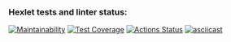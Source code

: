 ### Hexlet tests and linter status:
[![Maintainability](https://api.codeclimate.com/v1/badges/62def7a7b3ca55352ded/maintainability)](https://codeclimate.com/github/mk-im/backend-project-44/maintainability)
[![Test Coverage](https://api.codeclimate.com/v1/badges/62def7a7b3ca55352ded/test_coverage)](https://codeclimate.com/github/mk-im/backend-project-44/test_coverage)
[![Actions Status](https://github.com/mk-im/backend-project-44/workflows/hexlet-check/badge.svg)](https://github.com/mk-im/backend-project-44/actions)
[![asciicast](https://asciinema.org/a/5bduojIeNBBVI5AOx0qiHqqWQ.svg)](https://asciinema.org/a/BlmgrUiXtfrwcBzzDRox2ifbv)

